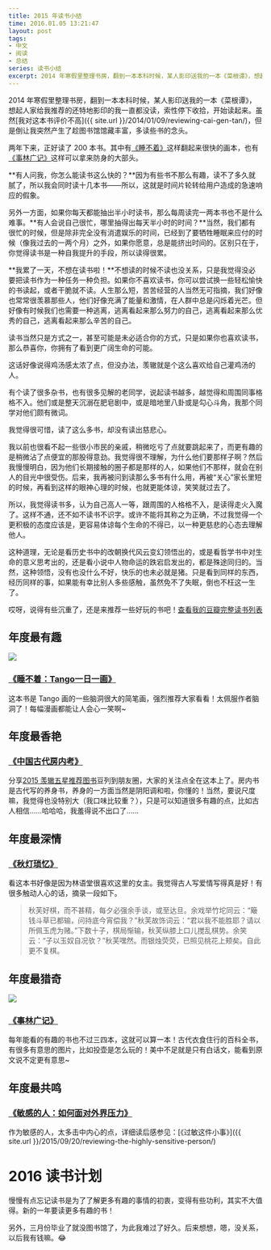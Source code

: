 ```yaml
---
title: 2015 年读书小结
time: 2016.01.05 13:21:47
layout: post
tags:
- 中文
- 阅读
- 总结
series: 读书小结
excerpt: 2014 年寒假里整理书房，翻到一本本科时候，某人影印送我的一本《菜根谭》，想起人家给我推荐的还特地影印的我一直都没读，索性停下收拾，开始读起来。虽然[我对这本书评价不高]({{ site.url }}/2014/01/09/reviewing-cai-gen-tan/)，但是倒让我突然产生了趁图书馆馆藏丰富，多读些书的念头。两年下来，正好读了 200 本书。其中有[《睡不着》](http://book.douban.com/subject/25775445/)这样翻起来很快的画本，也有[《事林广记》](http://book.douban.com/subject/6423973/)这样可以拿来防身的大部头。
---
```


2014 年寒假里整理书房，翻到一本本科时候，某人影印送我的一本《菜根谭》，想起人家给我推荐的还特地影印的我一直都没读，索性停下收拾，开始读起来。虽然[我对这本书评价不高]({{ site.url }}/2014/01/09/reviewing-cai-gen-tan/)，但是倒让我突然产生了趁图书馆馆藏丰富，多读些书的念头。

两年下来，正好读了 200 本书。其中有[《睡不着》](http://book.douban.com/subject/25775445/)这样翻起来很快的画本，也有[《事林广记》](http://book.douban.com/subject/6423973/)这样可以拿来防身的大部头。

**有人问我，你怎么能读书这么快的？**因为有些书不那么有趣，读不了多久就腻了，所以我会同时读十几本书——所以，这就是时间片轮转给用户造成的急速响应的假象。

另外一方面，如果你每天都能抽出半小时读书，那么每周读完一两本书也不是什么难事。**有人会说自己很忙，哪里抽得出每天半小时的时间？**当然，我们都有很忙的时候，但是除非完全没有消遣娱乐的时间，已经到了要牺牲睡眠来应付的时候（像我过去的一两个月）之外，如果你愿意，总是能挤出时间的。区别只在于，你觉得读书是一种自我提升的手段，所以读得很累。

**我累了一天，不想在读书啦！**不想读的时候不读也没关系，只是我觉得没必要把读书作为一种任务一种负担。如果你不喜欢读书，你可以尝试换一些轻松愉快的书读起，或者干脆就不读。人生那么短，苦苦经营的人当然无可指摘，我们好像也常常很羡慕那些人，他们好像充满了能量和激情，在人群中总是闪烁着光芒。但好像有时候我们也需要一种逃离，逃离看起来那么努力的自己，逃离看起来那么优秀的自己，逃离看起来那么辛苦的自己。

读书当然只是方式之一，甚至可能是未必适合你的方式，只是如果你也喜欢读书，那么恭喜你，你拥有了看到更广阔生命的可能。

这话好像说得鸡汤感太浓了点，但没办法，羡辙就是个这么喜欢给自己灌鸡汤的人。

有个读了很多杂书，也有很多见解的老同学，说起读书越多，越觉得和周围同事格格不入。他们或是整天沉溺在肥皂剧中，或是暗地里八卦或是勾心斗角，我那个同学对他们颇有微词。

我觉得很可惜，读了这么多书，却没有读出慈悲心。

我以前也很看不起一些很小市民的亲戚，稍微吃亏了点就要跳起来了，而更有趣的是稍微沾了点便宜的那股得意劲。我觉得很不理解，为什么他们要那样子啊？然后我慢慢明白，因为他们长期接触的圈子都是那样的人，如果他们不那样，就会在别人的目光中很受伤。后来，我再被问到读那么多书有什么用，再被“关心”家长里短的时候，再看到这样的眼神心理的时候，也就更能体谅，笑笑就过去了。

所以，我觉得读书多，认为自己高人一等，跟周围的人格格不入，是读得走火入魔了。这样不通，还不如不读书不识字。或许不能将其称之为正确，不过我觉得一个更积极的态度应该是，更容易体谅每个生命的不得已，以一种更慈悲的心态去理解他人。

这种道理，无论是看历史书中的改朝换代风云变幻领悟出的，或是看哲学书中对生命的意义思考出的，还是看小说中人物命运的跌宕启发出的，都是殊途同归的。当然，这种领悟，没有也没什么不好，快乐的也未必就是猪。只是看到同样的东西，经历同样的事，如果能有幸比别人多些感触，虽然免不了失眠，倒也不枉这一生了。

哎呀，说得有些沉重了，还是来推荐一些好玩的书吧！[查看我的豆瓣完整读书列表](http://book.douban.com/people/ovilia1024/collect?sort=time&start=0&mode=grid&tags_sort=count)

## 年度最有趣

<a href="http://book.douban.com/subject/25775445/" target="_blank"><img class="book-img" src="{{ site.loadingImg }}" data-src="http://img3.douban.com/mpic/s27146411.jpg" /></a>

### [《睡不着：Tango一日一画》](http://book.douban.com/subject/25775445/)

这本书是 Tango 画的一些脑洞很大的简笔画，强烈推荐大家看看！太佩服作者脑洞了！每幅漫画都能让人会心一笑啊~

## 年度最香艳

### [《中国古代房内考》](http://book.douban.com/subject/2184895/)

分享[2015 羡辙五星推荐图书](http://www.douban.com/doulist/43404688/)豆列到朋友圈，大家的关注点全在这本上了。房内书是古代写的养身书，养身的一方面当然是阴阳调和啦，你懂的！当然，要说尺度嘛，我觉得也没特别大（我口味比较重？），只是可以知道很多有趣的点，比如古人相信……哈哈哈，我羞得说不出口了……

## 年度最深情

### [《秋灯琐忆》](http://book.douban.com/subject/1917994/)

看这本书好像是因为林语堂很喜欢这里的女主。我觉得古人写爱情写得真是好！有很多触动人心的话，摘录一段如下。

> 秋芙好棋，而不甚精，每夕必强余手谈，或至达旦。余戏举竹坨同云：“簸钱斗草已都输，问持底今宵偿我？”秋芙故饰词云：“君以我不能胜耶？请以所佩玉虎为赌。”下数十子，棋局惭输，秋芙纵膝上口儿搅乱棋势。余笑云：“子以玉奴自况欤？”秋芙嘿然。而银烛荧荧，已照见桃花上颊矣。自此更不复棋。

## 年度最猎奇

<a href="http://book.douban.com/subject/25775445/" target="_blank"><img class="book-img" src="{{ site.loadingImg }}" data-src="http://img4.douban.com/mpic/s6391678.jpg" /></a>

### [《事林广记》](http://book.douban.com/subject/6423973/)

每年能看的有趣的书也不过三四本，这就可以算一本！古代衣食住行的百科全书，有很多有意思的图片，比如投壶是怎么玩的！美中不足就是只有白话文，能看到原文说不定更有意思~

## 年度最共鸣

### [《敏感的人：如何面对外界压力》](http://book.douban.com/subject/1085007/)

作为敏感的人，太多击中内心的点，详细读后感参见：[《过敏这件小事》]({{ site.url }}/2015/09/20/reviewing-the-highly-sensitive-person/)

# 2016 读书计划

慢慢有点忘记读书是为了了解更多有趣的事情的初衷，变得有些功利，其实不大值得。新的一年要读更多有趣的书！

另外，三月份毕业了就没图书馆了，为此我难过了好久。后来想想，嗯，没关系，以后我有钱嘛。:joy:
